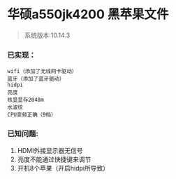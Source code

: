 # 华硕a550jk4200 黑苹果文件

> 系统版本:10.14.3

### 已实现：
	wifi（添加了无线网卡驱动）
	蓝牙（添加了蓝牙驱动）
	hidpi
	亮度
	核显显存2048m
	水波纹
	CPU变频正确（9档）

### 已知问题:
1. HDMI外接显示器无信号
2. 亮度不能通过快捷键来调节
3. 开机8个苹果（开启hidpi所导致）

